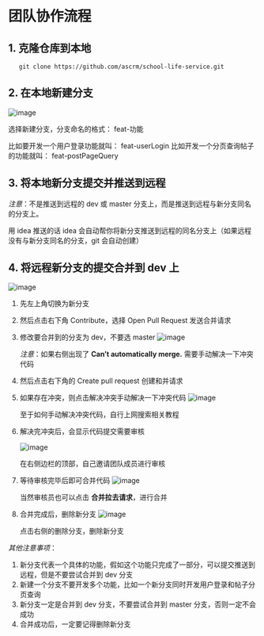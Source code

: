 # 团队协作流程

## 1. 克隆仓库到本地

```
   git clone https://github.com/ascrm/school-life-service.git
```
## 2. 在本地新建分支

![image](/assets/Readme/image.png)

选择新建分支，分支命名的格式： feat-功能

比如要开发一个用户登录功能就叫： feat-userLogin
比如开发一个分页查询帖子的功能就叫： feat-postPageQuery

## 3. 将本地新分支提交并推送到远程

*注意*：不是推送到远程的 dev 或 master 分支上，而是推送到远程与新分支同名的分支上。

用 idea 推送的话 idea 会自动帮你将新分支推送到远程的同名分支上（如果远程没有与新分支同名的分支，git 会自动创建）

## 4. 将远程新分支的提交合并到 dev 上
![image](/assets/Readme/image2.png)

1. 先左上角切换为新分支
2. 然后点击右下角 Contribute，选择 Open Pull Request 发送合并请求
3. 修改要合并到的分支为 dev，不要选 master
   ![image](/assets/Readme/image5.png)

   *注意*：如果右侧出现了 **Can’t automatically merge.** 需要手动解决一下冲突代码
4. 然后点击右下角的 Create pull request 创建和并请求
5. 如果存在冲突，则点击解决冲突手动解决一下冲突代码
   ![image](/assets/Readme/image6.png)

   至于如何手动解决冲突代码，自行上网搜索相关教程

6. 解决完冲突后，会显示代码提交需要审核

   ![image](/assets/Readme/image7.png)

   在右侧边栏的顶部，自己邀请团队成员进行审核
7. 等待审核完毕后即可合并代码
   ![image](/assets/Readme/image8.png)

   当然审核员也可以点击 **合并拉去请求**，进行合并
   
8. 合并完成后，删除新分支
   ![image](/assets/Readme/image9.png)

   点击右侧的删除分支，删除新分支


*其他注意事项*：
1. 新分支代表一个具体的功能，假如这个功能只完成了一部分，可以提交推送到远程，但是不要尝试合并到 dev 分支
2. 新建一个分支不要开发多个功能，比如一个新分支同时开发用户登录和帖子分页查询
3. 新分支一定是合并到 dev 分支，不要尝试合并到 master 分支，否则一定不会成功
4. 合并成功后，一定要记得删除新分支